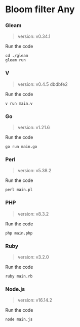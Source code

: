# Bloom filter Any

### Gleam

> version: v0.34.1

Run the code

```
cd ./gleam
gleam run
```

### V

> version: v0.4.5 dbdbfe2

Run the code

```
v run main.v
```

### Go

> version: v1.21.6

Run the code

```
go run main.go
```

### Perl

> version: v5.38.2

Run the code

```
perl main.pl
```

### PHP

> version: v8.3.2

Run the code

```
php main.php
```

### Ruby

> version: v3.2.0

Run the code

```
ruby main.rb
```

### Node.js

> version: v16.14.2

Run the code

```
node main.js
```
